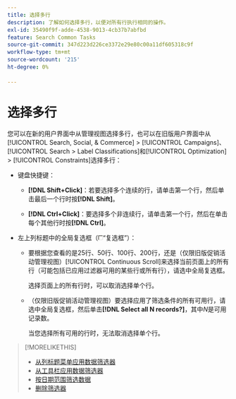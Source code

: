 ```yaml
---
title: 选择多行
description: 了解如何选择多行，以便对所有行执行相同的操作。
exl-id: 35490f9f-adde-4538-9013-4cb37b7abfbd
feature: Search Common Tasks
source-git-commit: 347d223d226ce3372e29e80c00a11df605318c9f
workflow-type: tm+mt
source-wordcount: '215'
ht-degree: 0%

---
```


# 选择多行

您可以在新的用户界面中从管理视图选择多行，也可以在旧版用户界面中从[!UICONTROL Search, Social, & Commerce] > [!UICONTROL Campaigns]、[!UICONTROL Search > Label Classifications]和[!UICONTROL Optimization] > [!UICONTROL Constraints]选择多行：

* 键盘快捷键：

   * **[!DNL Shift+Click]**：若要选择多个连续的行，请单击第一个行，然后单击最后一个行时按&#x200B;**[!DNL Shift]**。

   * **[!DNL Ctrl+Click]**：要选择多个非连续行，请单击第一个行，然后在单击每个其他行时按&#x200B;**[!DNL Ctrl]**。

* 左上列标题中的全局复选框（![复选框](/help/search-social-commerce/assets/check-box.png)“复选框”）：

   * 要根据您查看的是25行、50行、100行、200行，还是（仅限旧版促销活动管理视图）[!UICONTROL Continuous Scroll]来选择当前页面上的所有行（可能包括已应用过滤器可用的某些行或所有行），请选中全局复选框。

     选择页面上的所有行时，可以取消选择单个行。

   * （仅限旧版促销活动管理视图）要选择应用了筛选条件的所有可用行，请选中全局复选框，然后单击&#x200B;**[!DNL Select all N records?]**，其中&#x200B;*N*&#x200B;是可用记录数。

     当您选择所有可用的行时，无法取消选择单个行。

>[!MORELIKETHIS]
>
>* [从列标题菜单应用数据筛选器](../data-views/ad-hoc-settings/column-filter-apply-from-column-heading.md)
>* [从工具栏应用数据筛选器](../data-views/ad-hoc-settings/column-filter-apply-from-toolbar.md)
>* [按日期范围筛选数据](../data-views/ad-hoc-settings/date-filter.md)
>* [删除筛选器](../data-views/ad-hoc-settings/column-filter-remove.md)
